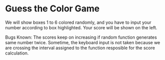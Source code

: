 # Guess the Color Game

We will show boxes 1 to 6 colored randomly, and you have to input your number according to box highlighted. 
Your score will be shown on the left.


Bugs Known:
The scores keep on increasing if random function generates same number twice.
Sometime, the keyboard input is not taken because we are crossing the interval assigned to the function resposible for the score calculation.

